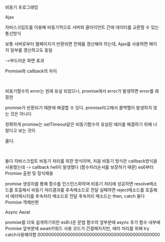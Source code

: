 비동기 프로그래밍

Ajax

자바스크립트를 이용해 비동기적으로 서버와 클라이언트 간에 데이터를 교환할 수 있는 통신방식

보통 서버로부터 웹페이지가 반환되면 전체를 갱신해야 하는데, Ajax를 사용하면 페이지 일부를 갱신하고도 동일

->부드러운 화면 효과

Promise와 callback의 차이

<br>

비동기함수의 error는 원래 유실 되었으나, promise에서 error가 발생하면 error를 래핑한

promise가 반환되기 때문에 해결할 수 있다. promise라고해서 콜백헬이 발생하지 않는 것은 아니다

정확하게 promise는 setTimeout같은 비동기함수의 유실된 에러를 해결하기 위해 나왔다고 보는 것이

옳다.

<br>

둘다 자바스크립트 비동기 처리를 위한 방식이며,
처음 비동기 방식은 callback방식을 사용했는데 -> callback hell이 발생했다 (함수처리순서를 보장하기 때문)
es6부터 Promise 출현 및 정식채용

promise 생성자를 통해 함수를 인스턴스화하며 비동기 처리에 성공하면 resolve메소드를 호출해서 비동기 처리결과를 후속메소드로 전달
실패하면 reject메소드를 호출해서 에러메시지를 후속처리 메소드로 전달
후속처리 메소드는 then, catch 둘다 Promise 객체반환

Async Awiat

promise를 더욱 쉽게하기위한 es8나온 문법 함수의 앞부분에 async 추가 함수 내부에 Promise 앞부분에 await키워드 사용
코드가 간결해지지만, 에러 처리를 위해 try catch사용해야함
000000000000000000000000000000000000000000000
